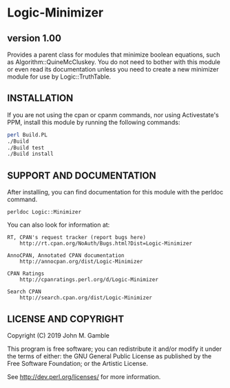 # Logic-Minimizer

## version 1.00

Provides a parent class for modules that minimize boolean equations,
such as Algorithm::QuineMcCluskey. You do not need to bother with this
module or even read its documentation unless you need to create a new
minimizer module for use by Logic::TruthTable.


## INSTALLATION

If you are not using the cpan or cpanm commands, nor using Activestate's PPM,
install this module by running the following commands:

```sh
perl Build.PL
./Build
./Build test
./Build install
```

## SUPPORT AND DOCUMENTATION

After installing, you can find documentation for this module with the
perldoc command.

    perldoc Logic::Minimizer

You can also look for information at:

    RT, CPAN's request tracker (report bugs here)
        http://rt.cpan.org/NoAuth/Bugs.html?Dist=Logic-Minimizer

    AnnoCPAN, Annotated CPAN documentation
        http://annocpan.org/dist/Logic-Minimizer

    CPAN Ratings
        http://cpanratings.perl.org/d/Logic-Minimizer

    Search CPAN
        http://search.cpan.org/dist/Logic-Minimizer


## LICENSE AND COPYRIGHT

Copyright (C) 2019 John M. Gamble

This program is free software; you can redistribute it and/or modify it
under the terms of either: the GNU General Public License as published
by the Free Software Foundation; or the Artistic License.

See http://dev.perl.org/licenses/ for more information.

